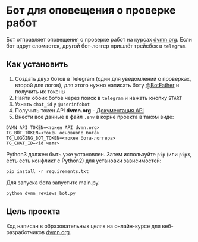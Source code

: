 # Бот для оповещения о проверке работ
Бот отправляет оповещения о проверке работ на курсах [dvmn.org](https://dvmn.org/).
Если бот вдруг сломается, другой бот-логгер пришлёт трейсбек в `telegram`.

## Как установить
1. Создать двух ботов в Telegram (один для уведомлений о проверках, второй для логов), для этого нужно написать боту [@BotFather](https://telegram.me/BotFather) и получить их токены
2. Найти обоих ботов через поиск в `telegram` и нажать кнопку `START`
3. Узнать `chat_id` у `@userinfobot`
4. Получить токен API **dvmn.org** - [Документация API](https://dvmn.org/api/docs/)
5. Внести все данные в файл ```.env``` в корне проекта в таком виде:
```
DVMN_API_TOKEN=<токен API dvmn.org>
TG_BOT_TOKEN=<токен основного бота>
TG_LOGGING_BOT_TOKEN=<токен бота-логгера>
TG_CHAT_ID=<id чата>
```
Python3 должен быть уже установлен. 
Затем используйте `pip` (или `pip3`, есть есть конфликт с Python2) для установки зависимостей:
```
pip install -r requirements.txt
```
Для запуска бота запустите main.py.
```
python dvmn_reviews_bot.py
```

## Цель проекта

Код написан в образовательных целях на онлайн-курсе для веб-разработчиков [dvmn.org](https://dvmn.org/).

